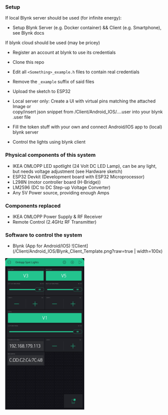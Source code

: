 ### Setup

If local Blynk server should be used (for infinite energy):  

- Setup Blynk Server (e.g. Docker container) && Client (e.g. Smartphone), see Blynk docs  

If blynk cloud should be used (may be pricey)  

- Register an account at blynk to use its credentials  

- Clone this repo
- Edit all `<Something>_example.h` files to contain real credentials
- Remove the `_example` suffix of said files
- Upload the sketch to ESP32
- Local server only: Create a UI with virtual pins matching the attached Image or  
  copy/insert json snippet from /Client/Android_IOS/....user into your blynk .user file
- Fill the token stuff with your own and connect Android/IOS app to (local) blynk server
- Control the lights using blynk client

### Physical components of this system

- IKEA OMLOPP LED spotlight (24 Volt DC LED Lamp), can be any light, but needs voltage adjustment (see Hardware sketch)
- ESP32 Devkit (Development board with ESP32 Microprocessor)
- L298N (motor controller board (H-Bridge))
- LM2596 (DC to DC Step-up Voltage Converter)
- Any 5V Power source, providing enough Amps

### Components replaced

- IKEA OMLOPP Power Supply & RF Receiver
- Remote Control (2.4GHz RF Transmitter)

### Software to control the system

- Blynk (App for Android/IOS)
![Client](/Client/Android_IOS/Blynk_Client_Template.png?raw=true | width=100x)
<img src="./Client/Android_IOS/Blynk_Client_Template.png" width="50%" height="50%" />
